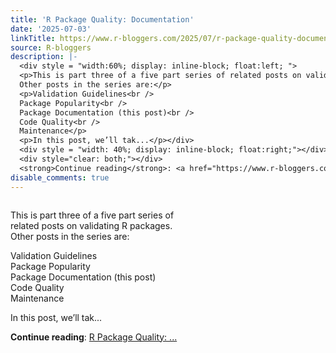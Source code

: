 ```yaml
---
title: 'R Package Quality: Documentation'
date: '2025-07-03'
linkTitle: https://www.r-bloggers.com/2025/07/r-package-quality-documentation/
source: R-bloggers
description: |-
  <div style = "width:60%; display: inline-block; float:left; ">
  <p>This is part three of a five part series of related posts on validating R packages.<br />
  Other posts in the series are:</p>
  <p>Validation Guidelines<br />
  Package Popularity<br />
  Package Documentation (this post)<br />
  Code Quality<br />
  Maintenance</p>
  <p>In this post, we’ll tak...</p></div>
  <div style = "width: 40%; display: inline-block; float:right;"></div>
  <div style="clear: both;"></div>
  <strong>Continue reading</strong>: <a href="https://www.r-bloggers.com/2025/07/r-package-quality-documentation/">R Package Quality: ...
disable_comments: true
---
```

<div style = "width:60%; display: inline-block; float:left; ">
<p>This is part three of a five part series of related posts on validating R packages.<br />
Other posts in the series are:</p>
<p>Validation Guidelines<br />
Package Popularity<br />
Package Documentation (this post)<br />
Code Quality<br />
Maintenance</p>
<p>In this post, we’ll tak...</p></div>
<div style = "width: 40%; display: inline-block; float:right;"></div>
<div style="clear: both;"></div>
<strong>Continue reading</strong>: <a href="https://www.r-bloggers.com/2025/07/r-package-quality-documentation/">R Package Quality: ...